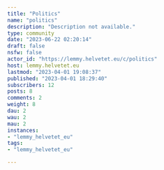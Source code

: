 ```yaml
---
title: "Politics" 
name: "politics"
description: "Description not available."
type: community
date: "2023-06-22 02:20:14"
draft: false
nsfw: false
actor_id: "https://lemmy.helvetet.eu/c/politics"
host: lemmy.helvetet.eu
lastmod: "2023-04-01 19:08:37"
published: "2023-04-01 18:29:40"
subscribers: 12
posts: 8
comments: 2
weight: 8
dau: 2
wau: 2
mau: 2
instances:
- "lemmy_helvetet_eu"
tags: 
- "lemmy_helvetet_eu"

---
```

